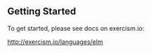 ## Getting Started

To get started, please see docs on exercism.io:

http://exercism.io/languages/elm
